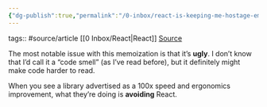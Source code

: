 ```yaml
---
{"dg-publish":true,"permalink":"/0-inbox/react-is-keeping-me-hostage-emnudge/"}
---
```


tags:: #source/article [[0 Inbox/React\|React]]
[Source](https://emnudge.dev/blog/react-hostage)

The most notable issue with this memoization is that it’s **ugly**. I don’t know that I’d call it a “code smell” (as I’ve read before), but it definitely might make code harder to read.

When you see a library advertised as a 100x speed and ergonomics improvement, what they’re doing is **avoiding** React.